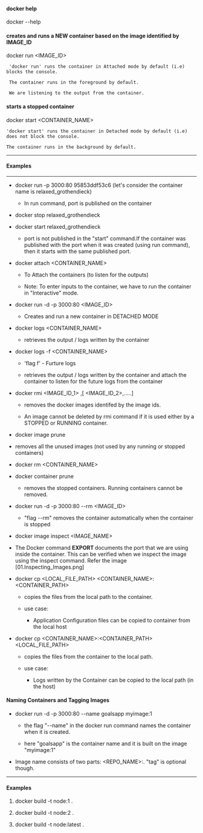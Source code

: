 #### docker help

docker --help

#### creates and runs a NEW container based on the image identified by IMAGE_ID

docker run <IMAGE_ID>

```
 'docker run' runs the container in Attached mode by default (i.e) blocks the console.

 The container runs in the foreground by default.

 We are listening to the output from the container.

```

#### starts a stopped container

docker start <CONTAINER_NAME>

```
'docker start' runs the container in Detached mode by default (i.e) does not block the console.

The container runs in the background by default.

```

---

#### Examples

---

- docker run -p 3000:80 95853ddf53c6 (let's consider the container name is relaxed_grothendieck)

  - In run command, port is published on the container

- docker stop relaxed_grothendieck

- docker start relaxed_grothendieck

  - port is not published in the "start" command.If the container was published with the port when it was created (using run command), then it starts with the same published port.

- docker attach <CONTAINER_NAME>

  - To Attach the containers (to listen for the outputs)

  - Note: To enter inputs to the container, we have to run the container in "Interactive" mode.

- docker run -d -p 3000:80 <IMAGE_ID>

  - Creates and run a new container in DETACHED MODE

- docker logs <CONTAINER_NAME>

  - retrieves the output / logs written by the container

- docker logs -f <CONTAINER_NAME>

  - 'flag f' - Furture logs

  - retrieves the output / logs written by the container and attach the container to listen for the future logs from the container

- docker rmi <IMAGE_ID_1> ,[ <IMAGE_ID_2>,.....]

  - removes the docker images identifed by the image ids.

  - An image cannot be deleted by rmi command if it is used either by a STOPPED or RUNNING container.

- docker image prune

- removes all the unused images (not used by any running or stopped containers)

- docker rm <CONTAINER_NAME>

- docker container prune

  - removes the stopped containers. Running containers cannot be removed.

- docker run -d -p 3000:80 --rm <IMAGE_ID>

  - "flag --rm" removes the container automatically when the container is stopped

- docker image inspect <IMAGE_NAME>

- The Docker command **EXPORT <PORT>** documents the port that we are using inside the container. This can be verified when we inspect the image using the inspect command. Refer the image [01.Inspecting_Images.png]

- docker cp <LOCAL_FILE_PATH> <CONTAINER_NAME>:\<CONTAINER_PATH>

  - copies the files from the local path to the container.

  - use case:

    - Application Configuration files can be copied to container from the local host

- docker cp <CONTAINER_NAME>:\<CONTAINER_PATH> <LOCAL_FILE_PATH>

  - copies the files from the container to the local path.

  - use case:

    - Logs written by the Container can be copied to the local path (in the host)

#### Naming Containers and Tagging Images

- docker run -d -p 3000:80 --name goalsapp myimage:1

  - the flag "--name" in the docker run command names the container when it is created.

  - here "goalsapp" is the container name and it is built on the image "myimage:1"

- Image name consists of two parts: <REPO_NAME>:<TAG>. "tag" is optional though.

---

#### Examples

1.  docker build -t node:1 .

2.  docker build -t node:2 .

3.  docker build -t node:latest .
